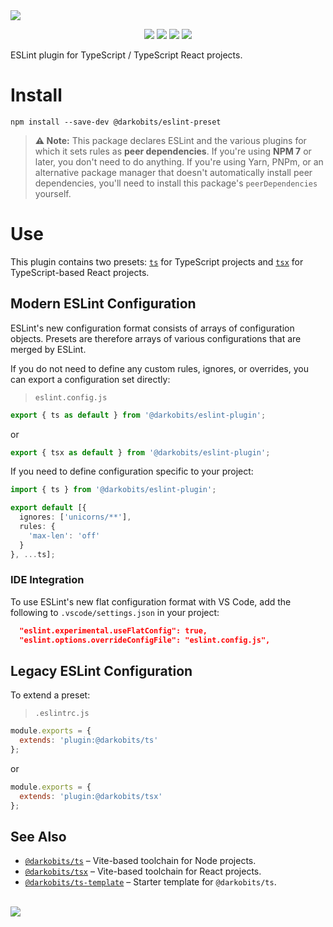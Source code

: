 <a href="#top" id="top">
  <img src="https://user-images.githubusercontent.com/441546/129463138-5a449242-fdbf-4a1b-8b55-c21706ca0946.png" style="max-width: 100%;">
</a>
<p align="center">
  <a href="https://www.npmjs.com/package/@darkobits/eslint-plugin"><img src="https://img.shields.io/npm/v/@darkobits/eslint-plugin.svg?style=flat-square"></a>
  <a href="https://github.com/darkobits/eslint-plugin/actions?query=workflow%3Aci"><img src="https://img.shields.io/github/actions/workflow/status/darkobits/eslint-plugin/ci.yml?style=flat-square"></a>
  <a href="https://depfu.com/repos/github/darkobits/eslint-plugin"><img src="https://img.shields.io/depfu/darkobits/eslint-plugin?style=flat-square"></a>
  <a href="https://conventionalcommits.org"><img src="https://img.shields.io/static/v1?label=commits&message=conventional&style=flat-square&color=398AFB"></a>
</p>

ESLint plugin for TypeScript / TypeScript React projects.

# Install

```
npm install --save-dev @darkobits/eslint-preset
```

> **⚠️ Note:** This package declares ESLint and the various plugins for which it sets rules as
> **peer dependencies**. If you're using **NPM 7** or later, you don't need to do anything. If you're
> using Yarn, PNPm, or an alternative package manager that doesn't automatically install peer
> dependencies, you'll need to install this package's `peerDependencies` yourself.

# Use

This plugin contains two presets: [`ts`](./src/config-sets/ts.ts) for TypeScript projects and
[`tsx`](./src/config-sets/tsx.ts) for TypeScript-based React projects.

## Modern ESLint Configuration

ESLint's new configuration format consists of arrays of configuration objects. Presets are therefore
arrays of various configurations that are merged by ESLint.

If you do not need to define any custom rules, ignores, or overrides, you can export a configuration set
directly:

> `eslint.config.js`

```ts
export { ts as default } from '@darkobits/eslint-plugin';
```

or

```ts
export { tsx as default } from '@darkobits/eslint-plugin';
```

If you need to define configuration specific to your project:

```ts
import { ts } from '@darkobits/eslint-plugin';

export default [{
  ignores: ['unicorns/**'],
  rules: {
    'max-len': 'off'
  }
}, ...ts];
```

### IDE Integration

To use ESLint's new flat configuration format with VS Code, add the following to `.vscode/settings.json`
in your project:

```json
  "eslint.experimental.useFlatConfig": true,
  "eslint.options.overrideConfigFile": "eslint.config.js",
```

## Legacy ESLint Configuration

To extend a preset:

> `.eslintrc.js`

```js
module.exports = {
  extends: 'plugin:@darkobits/ts'
};
```

or

```js
module.exports = {
  extends: 'plugin:@darkobits/tsx'
};
```

## See Also

* [`@darkobits/ts`](https://github.com/darkobits/ts) – Vite-based toolchain for Node projects.
* [`@darkobits/tsx`](https://github.com/darkobits/tsx) – Vite-based toolchain for React projects.
* [`@darkobits/ts-template`](https://github.com/darkobits/ts-template) – Starter template for `@darkobits/ts`.

<br />
<a href="#top">
  <img src="https://user-images.githubusercontent.com/441546/189774318-67cf3578-f4b4-4dcc-ab5a-c8210fbb6838.png" style="max-width: 100%;">
</a>
